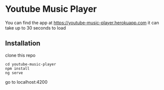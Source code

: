 # Youtube Music Player

You can find the app at https://youtube-music-player.herokuapp.com it can take up to 30 seconds to load

## Installation

clone this repo
```
cd youtube-music-player
npm install
ng serve
```
go to localhost:4200
